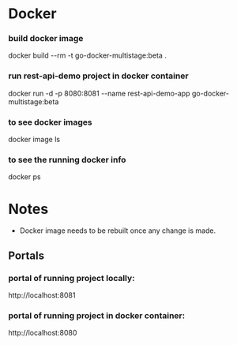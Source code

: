 # Docker

### build docker image
docker build --rm -t go-docker-multistage:beta .

### run rest-api-demo project in docker container
docker run -d -p 8080:8081 --name rest-api-demo-app go-docker-multistage:beta

### to see docker images
docker image ls

### to see the running docker info
docker ps

# Notes
* Docker image needs to be rebuilt once any change is made. 

## Portals
### portal of running project locally:
http://localhost:8081
### portal of running project in docker container:
http://localhost:8080
